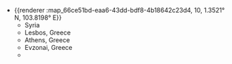 - {{renderer :map_66ce51bd-eaa6-43dd-bdf8-4b18642c23d4, 10, 1.3521° N, 103.8198° E}}
	- Syria
	- Lesbos, Greece
	- Athens, Greece
	- Evzonai, Greece
	-